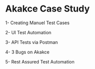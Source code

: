 # Akakce Case Study
1- Creating Manuel Test Cases

2- UI Test Automation

3- API Tests via Postman

4- 3 Bugs on Akakce

5- Rest Assured Test Automation
